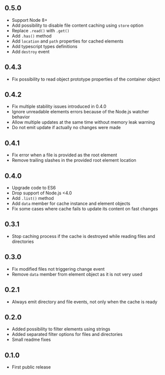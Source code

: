 ## 0.5.0
- Support Node 8+
- Add possibility to disable file content caching using `store` option
- Replace `.read()` with `.get()`
- Add `.has()` method
- Add `location` and `path` properties for cached elements
- Add typescript types definitions
- Add `destroy` event

## 0.4.3
- Fix possibility to read object prototype properties of the container object

## 0.4.2
- Fix multiple stability issues introduced in 0.4.0
- Ignore unreadable elements errors because of the Node.js watcher behavior
- Allow multiple updates at the same time without memory leak warning
- Do not emit update if actually no changes were made

## 0.4.1
- Fix error when a file is provided as the root element
- Remove trailing slashes in the provided root element location

## 0.4.0
- Upgrade code to ES6
- Drop support of Node.js <4.0
- Add `.list()` method
- Add `data` member for cache instance and element objects
- Fix some cases where cache fails to update its content on fast changes

## 0.3.1
- Stop caching process if the cache is destroyed while reading files and directories

## 0.3.0
- Fix modified files not triggering change event
- Remove `data` member from element object as it is not very used

## 0.2.1
- Always emit directory and file events, not only when the cache is ready

## 0.2.0
- Added possibility to filter elements using strings
- Added separated filter options for files and directories
- Small readme fixes

## 0.1.0
- First public release